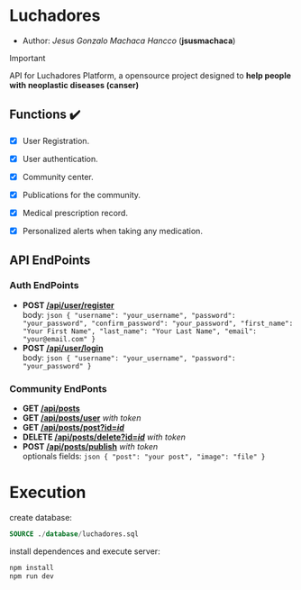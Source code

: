 # Luchadores

* Author: *Jesus Gonzalo Machaca Hancco* (**jsusmachaca**)


> [!IMPORTANT]
> API for Luchadores Platform, a opensource project designed to **help people with neoplastic diseases (canser)**

## Functions ✔️
- [x] User Registration.
- [x] User authentication.
- [x] Community center.
- [x] Publications for the community.
- [x] Medical prescription record.
- [x] Personalized alerts when taking any medication.


## API EndPoints

### Auth EndPoints
- **POST [/api/user/register]()**  
        body: 
        ```json
        {
            "username": "your_username",
            "password": "your_password",
            "confirm_password": "your_password",
            "first_name": "Your First Name",
            "last_name": "Your Last Name",
            "email": "your@email.com"
        }
        ```
- **POST [/api/user/login]()**  
    body: 
        ```json
        {
            "username": "your_username",
            "password": "your_password"
        }
        ```
### Community EndPonts
- **GET [/api/posts]()**
- **GET [/api/posts/user]()** *with token*
- **GET [/api/posts/post?id=*id*]()**
- **DELETE [/api/posts/delete?id=*id*]()** *with token*
- **POST [/api/posts/publish]()** *with token*  
    optionals fields:
        ```json
        {
            "post": "your post",
            "image": "file"
        }
        ```


# Execution

create database:
```sql
SOURCE ./database/luchadores.sql
```
install dependences and execute server:
```sh
npm install
npm run dev
```